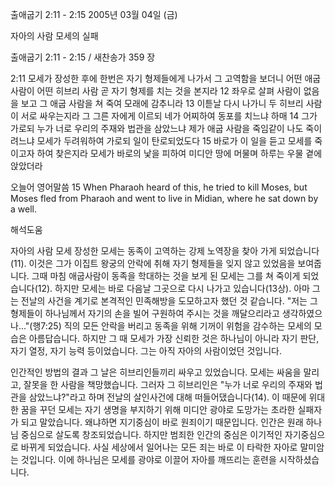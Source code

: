 출애굽기 2:11 - 2:15 
2005년 03월 04일 (금)

자아의 사람 모세의 실패



출애굽기 2:11 - 2:15 / 새찬송가 359 장


2:11 모세가 장성한 후에 한번은 자기 형제들에게 나가서 그 고역함을 보더니 어떤 애굽사람이 어떤 히브리 사람 곧 자기 형제를 치는 것을 본지라  12 좌우로 살펴 사람이 없음을 보고 그 애굽 사람을 쳐 죽여 모래에 감추니라 13 이튿날 다시 나가니 두 히브리 사람이 서로 싸우는지라 그 그른 자에게 이르되 네가 어찌하여 동포를 치느냐 하매 14 그가 가로되 누가 너로 우리의 주재와 법관을 삼았느냐 제가 애굽 사람을 죽임같이 나도 죽이려느냐 모세가 두려워하여 가로되 일이 탄로되었도다  15 바로가 이 일을 듣고 모세를 죽이고자 하여 찾은지라 모세가 바로의 낯을 피하여 미디안 땅에 머물며 하루는 우물 곁에 앉았더라

오늘어 영어말씀
15 When Pharaoh heard of this, he tried to kill Moses, but Moses fled from Pharaoh and went to live in Midian, where he sat down by a well.

해석도움





자아의 사람 모세
장성한 모세는 동족이 고역하는 강제 노역장을 찾아 가게 되었습니다(11).  이것은 그가 이집트 왕궁의 안락에 취해 자기 형제들을 잊지 않고 있었음을 보여줍니다.  그때 마침 애굽사람이 동족을 학대하는 것을 보게 된 모세는 그를 쳐 죽이게 되었습니다(12).  하지만 모세는 바로 다음날 그곳으로 다시 나가고 있습니다(13상).  아마 그는 전날의 사건을 계기로 본격적인 민족해방을 도모하고자 했던 것 같습니다.  "저는 그 형제들이 하나님께서 자기의 손을 빌어 구원하여 주시는 것을 깨달으리라고 생각하였으나..."(행7:25)  직의 모든 안락을 버리고 동족을 위해 기꺼이 위험을 감수하는 모세의 모습은 아름답습니다.  하지만 그 때 모세가 가장 신뢰한 것은 하나님이 아니라 자기 판단, 자기 열정, 자기 능력 등이었습니다.  그는 아직 자아의 사람이었던 것입니다.

인간적인 방법의 결과
그 날은 히브리인들끼리 싸우고 있었습니다.  모세는 싸움을 말리고, 잘못을 한 사람을 책망했습니다.  그러자 그 히브리인은 "누가 너로 우리의 주재와 법관을 삼았느냐?"라고 하며 전날의 살인사건에 대해 떠들어댔습니다(14).  이 때문에 위대한 꿈을 꾸던 모세는 자기 생명을 부지하기 위해 미디안 광야로 도망가는 초라한 실패자가 되고 말았습니다.  왜냐하면 지기중심이 바로 원죄이기 때문입니다.  인간은 원래 하나님 중심으로 살도록 창조되었습니다.  하지만 범죄한 인간의 중심은 이기적인 자기중심으로 바뀌게 되었습니다.  사실 세상에서 일어나는 모든 죄는 바로 이 타락한 자아로 말미암는 것입니다.  이에 하나님은 모세를 광야로 이끌어 자아를 깨뜨리는 훈련을 시작하셨습니다.